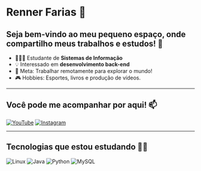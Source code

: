 # Renner Farias 👋

## Seja bem-vindo ao meu pequeno espaço, onde compartilho meus trabalhos e estudos! 🚀

- 👨🏻‍💻 Estudante de **Sistemas de Informação**  
- 💡 Interessado em **desenvolvimento back-end**  
- 🎯 Meta: Trabalhar remotamente para explorar o mundo!  
- 🎮 Hobbies: Esportes, livros e produção de vídeos.  

---

## Você pode me acompanhar por aqui! 📫

[![YouTube](https://img.shields.io/badge/YouTube-FF0000?style=for-the-badge&logo=youtube&logoColor=white)](https://youtube.com/@rennerfarias)
[![Instagram](https://img.shields.io/badge/Instagram-E4405F?style=for-the-badge&logo=instagram&logoColor=white)](https://instagram.com/rennerfarias_)

---

## Tecnologias que estou estudando 👨‍💻

![Linux](https://img.shields.io/badge/Linux-FCC624?style=for-the-badge&logo=linux&logoColor=black)
![Java](https://img.shields.io/badge/Java-007396?style=for-the-badge&logo=java&logoColor=white)
![Python](https://img.shields.io/badge/Python-3776AB?style=for-the-badge&logo=python&logoColor=white)
![MySQL](https://img.shields.io/badge/MySQL-4479A1?style=for-the-badge&logo=mysql&logoColor=white)
